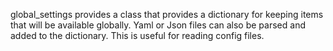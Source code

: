 global_settings provides a class that provides a dictionary for keeping items that will be available globally.
Yaml or Json files can also be parsed and added to the dictionary. This is useful for reading config files.


